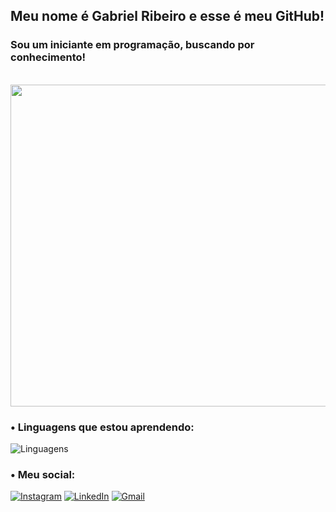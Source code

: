 ## Meu nome é Gabriel Ribeiro e esse é meu GitHub!
### Sou um iniciante em programação, buscando por conhecimento!
<br/>

<img width="515cm" src="https://github-readme-stats.vercel.app/api?username=ribeirogabrieldev&show_icons=true&theme=radical&title_color=4E97D1&border_color=A7AED3&icon_color=5C1374&text_color=5b61a1"/>

### • Linguagens que estou aprendendo:

![Linguagens](https://raw.githubusercontent.com/gist/ribeirogabrieldev/8e71c3e7c04cda7b91e2c82284f495ad/raw/fc07536a9fabe301cbb7958a75283581c86dfed9/githublangs.svg)

### • Meu social:

[![Instagram](https://raw.githubusercontent.com/gist/ribeirogabrieldev/4637a960e512c073bb0e913abf49f3d0/raw/bcea4b19db44a0afacdad89c6fafbb04acaff71d/githubinsta.svg)](https://www.instagram.com/g4br13l.rs/) 
[![LinkedIn](https://raw.githubusercontent.com/gist/ribeirogabrieldev/7e4bd507c858b91ae51194d7c9b3c61d/raw/92a4f12b2b2ebbafa83123f3851a12fd776bd2da/githublinkedin.svg)](https://www.linkedin.com/in/gabriel-ribeiro-da-silva-703b56265/) 
[![Gmail](https://raw.githubusercontent.com/gist/ribeirogabrieldev/47f56cea4011f9ab8db2054387370b49/raw/19c708042e8552ee3d90b105b483d40c1cde1b3f/githubgmail.svg)](https://mailto:gabrielribeiro1503.rs@gmail.com)
